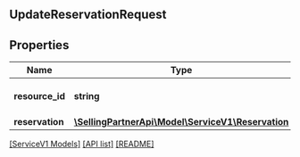## UpdateReservationRequest

## Properties

Name | Type | Description | Notes
------------ | ------------- | ------------- | -------------
**resource_id** | **string** | Resource (store) identifier. |
**reservation** | [**\SellingPartnerApi\Model\ServiceV1\Reservation**](Reservation.md) |  |

[[ServiceV1 Models]](../) [[API list]](../../Api) [[README]](../../../README.md)
